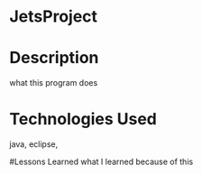 # JetsProject

# Description
what this program does

# Technologies Used
java, eclipse, 

#Lessons Learned
what I learned because of this




